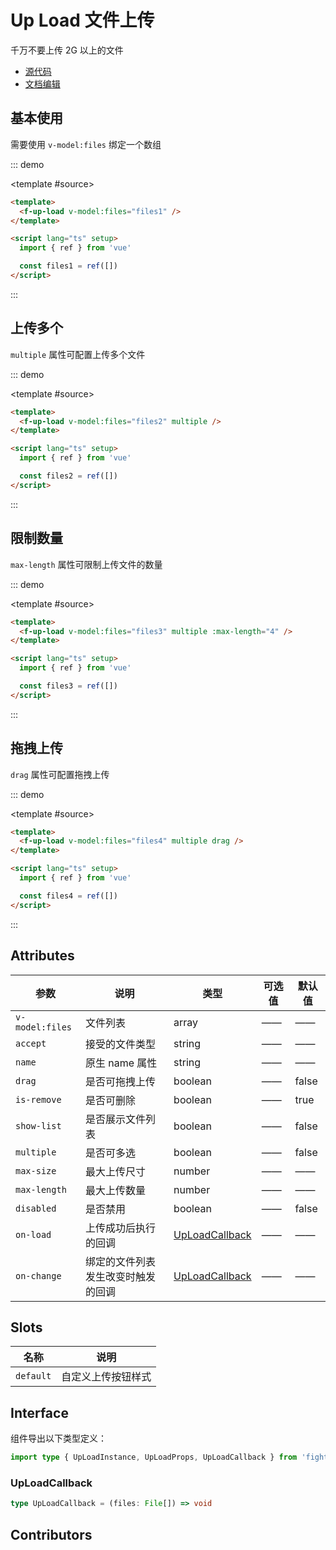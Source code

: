 # Up Load 文件上传

千万不要上传 2G 以上的文件

- [源代码](https://github.com/FightingDesign/fighting-design/tree/master/packages/fighting-design/up-load)
- [文档编辑](https://github.com/FightingDesign/fighting-design/blob/master/docs/components/up-load.md)

## 基本使用

需要使用 `v-model:files` 绑定一个数组

::: demo

<template #source>
<f-up-load v-model:files="files1" />
</template>

```html
<template>
  <f-up-load v-model:files="files1" />
</template>

<script lang="ts" setup>
  import { ref } from 'vue'

  const files1 = ref([])
</script>
```

:::

## 上传多个

`multiple` 属性可配置上传多个文件

::: demo

<template #source>
<f-up-load v-model:files="files2" multiple />
</template>

```html
<template>
  <f-up-load v-model:files="files2" multiple />
</template>

<script lang="ts" setup>
  import { ref } from 'vue'

  const files2 = ref([])
</script>
```

:::

## 限制数量

`max-length` 属性可限制上传文件的数量

::: demo

<template #source>
<f-up-load v-model:files="files3" multiple :max-length="4" />
</template>

```html
<template>
  <f-up-load v-model:files="files3" multiple :max-length="4" />
</template>

<script lang="ts" setup>
  import { ref } from 'vue'

  const files3 = ref([])
</script>
```

:::

## 拖拽上传

`drag` 属性可配置拖拽上传

::: demo

<template #source>
<f-up-load v-model:files="files4" multiple drag />
</template>

```html
<template>
  <f-up-load v-model:files="files4" multiple drag />
</template>

<script lang="ts" setup>
  import { ref } from 'vue'

  const files4 = ref([])
</script>
```

:::

## Attributes

| 参数            | 说明                               | 类型                                         | 可选值 | 默认值 |
| --------------- | ---------------------------------- | -------------------------------------------- | ------ | ------ |
| `v-model:files` | 文件列表                           | array                                        | ——     | ——     |
| `accept`        | 接受的文件类型                     | string                                       | ——     | ——     |
| `name`          | 原生 name 属性                     | string                                       | ——     | ——     |
| `drag`          | 是否可拖拽上传                     | boolean                                      | ——     | false  |
| `is-remove`     | 是否可删除                         | boolean                                      | ——     | true   |
| `show-list`     | 是否展示文件列表                   | boolean                                      | ——     | false  |
| `multiple`      | 是否可多选                         | boolean                                      | ——     | false  |
| `max-size`      | 最大上传尺寸                       | number                                       | ——     | ——     |
| `max-length`    | 最大上传数量                       | number                                       | ——     | ——     |
| `disabled`      | 是否禁用                           | boolean                                      | ——     | false  |
| `on-load`       | 上传成功后执行的回调               | <a href="#uploadcallback">UpLoadCallback</a> | ——     | ——     |
| `on-change`     | 绑定的文件列表发生改变时触发的回调 | <a href="#uploadcallback">UpLoadCallback</a> | ——     | ——     |

## Slots

| 名称      | 说明               |
| --------- | ------------------ |
| `default` | 自定义上传按钮样式 |

## Interface

组件导出以下类型定义：

```ts
import type { UpLoadInstance, UpLoadProps, UpLoadCallback } from 'fighting-design'
```

### UpLoadCallback

```ts
type UpLoadCallback = (files: File[]) => void
```

## Contributors

<a href="https://github.com/Tyh2001" target="_blank">
  <f-avatar round src="https://avatars.githubusercontent.com/u/73180970?v=4" />
</a>

<script setup lang="ts">
  import { ref } from 'vue'

  const files1 = ref([])
  const files2 = ref([])
  const files3 = ref([])
  const files4 = ref([])
</script>
